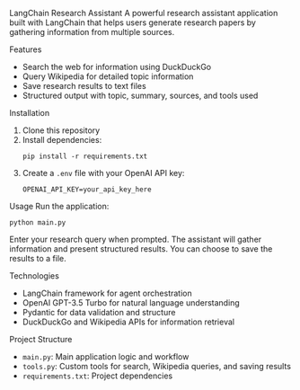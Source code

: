LangChain Research Assistant
A powerful research assistant application built with LangChain that helps users generate research papers by gathering information from multiple sources.

Features
- Search the web for information using DuckDuckGo
- Query Wikipedia for detailed topic information
- Save research results to text files
- Structured output with topic, summary, sources, and tools used

Installation
1. Clone this repository
2. Install dependencies:
   ```
   pip install -r requirements.txt
   ```
3. Create a `.env` file with your OpenAI API key:
   ```
   OPENAI_API_KEY=your_api_key_here
   ```
Usage
Run the application:
```
python main.py
```

Enter your research query when prompted. The assistant will gather information and present structured results. You can choose to save the results to a file.

Technologies
- LangChain framework for agent orchestration
- OpenAI GPT-3.5 Turbo for natural language understanding
- Pydantic for data validation and structure
- DuckDuckGo and Wikipedia APIs for information retrieval

Project Structure
- `main.py`: Main application logic and workflow
- `tools.py`: Custom tools for search, Wikipedia queries, and saving results
- `requirements.txt`: Project dependencies
